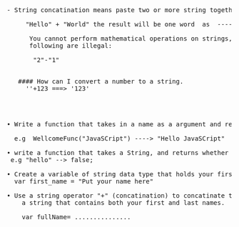 <pre>

- String concatination means paste two or more string together

     "Hello" + "World" the result will be one word  as  ---->   "Hello World"

      You cannot perform mathematical operations on strings, even if the strings look like numbers, so the
      following are illegal:
    
       "2"-"1"
       
       
   #### How can I convert a number to a string.
     ''+123 ===> '123'




• Write a function that takes in a name as a argument and return the Hello {name}.

  e.g  WellcomeFunc("JavaSCript") ----> "Hello JavaSCript"

• write a function that takes a String, and returns whether or not that String is more than 10 characters long. 
 e.g "hello" --> false;

• Create a variable of string data type that holds your first name.
  var first_name = "Put your name here"
  
• Use a string operator "+" (concatination) to concatinate the string from above to create 
    a string that contains both your first and last names.
   
    var fullName= ...............
</pre>
